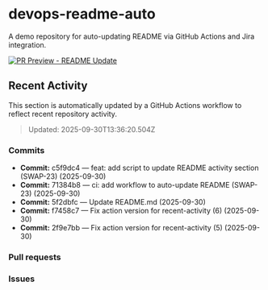 # devops-readme-auto
A demo repository for auto-updating README via GitHub Actions and Jira integration.

[![PR Preview - README Update](https://github.com/AndyTaoTao/devops-readme-auto/actions/workflows/pr-preview.yml/badge.svg)](https://github.com/AndyTaoTao/devops-readme-auto/actions/workflows/pr-preview.yml)

##  Recent Activity
This section is automatically updated by a GitHub Actions workflow to reflect recent repository activity.

<!--START_SECTION:activity-->
> Updated: 2025-09-30T13:36:20.504Z

### Commits
- **Commit:** c5f9dc4 — feat: add script to update README activity section (SWAP-23) (2025-09-30)
- **Commit:** 71384b8 — ci: add workflow to auto-update README (SWAP-23) (2025-09-30)
- **Commit:** 5f2dbfc — Update README.md (2025-09-30)
- **Commit:** f7458c7 — Fix action version for recent-activity (6) (2025-09-30)
- **Commit:** 2f9e7bb — Fix action version for recent-activity (5) (2025-09-30)

### Pull requests



### Issues



<!-- Smart Commit FINISH test -->

